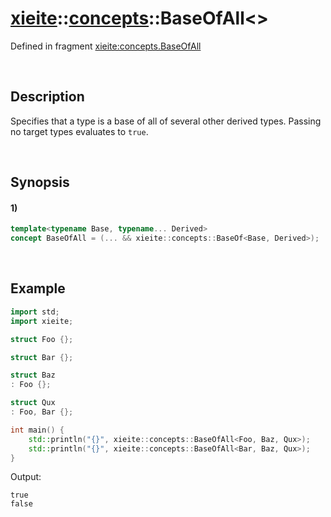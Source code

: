 # [xieite](../../xieite.md)\:\:[concepts](../../concepts.md)\:\:BaseOfAll\<\>
Defined in fragment [xieite:concepts.BaseOfAll](../../../src/concepts/base_of_all.cpp)

&nbsp;

## Description
Specifies that a type is a base of all of several other derived types. Passing no target types evaluates to `true`.

&nbsp;

## Synopsis
#### 1)
```cpp
template<typename Base, typename... Derived>
concept BaseOfAll = (... && xieite::concepts::BaseOf<Base, Derived>);
```

&nbsp;

## Example
```cpp
import std;
import xieite;

struct Foo {};

struct Bar {};

struct Baz
: Foo {};

struct Qux
: Foo, Bar {};

int main() {
    std::println("{}", xieite::concepts::BaseOfAll<Foo, Baz, Qux>);
    std::println("{}", xieite::concepts::BaseOfAll<Bar, Baz, Qux>);
}
```
Output:
```
true
false
```

